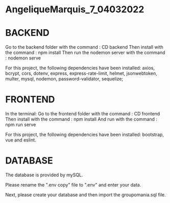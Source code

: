 # AngeliqueMarquis_7_04032022

# BACKEND
Go to the backend folder with the command : CD backend
Then install with the command : npm install
Then run the nodemon server with the command : nodemon serve


For this project, the following dependencies have been installed:
axios, bcrypt, cors, dotenv, express, express-rate-limit, helmet, jsonwebtoken, multer, mysql, nodemon, password-validator, sequelize; 


# FRONTEND 
In the terminal:
Go to the frontend folder with the command : CD frontend
Then install with the command : npm install
And run with the command : npm run serve

For this project, the following dependencies have been installed:
bootstrap, vue and eslint.

# DATABASE
The database is provided by mySQL.

Please rename the ".env copy" file to ".env" and enter your data.

Next, please create your database and then import the groupomania.sql file.

